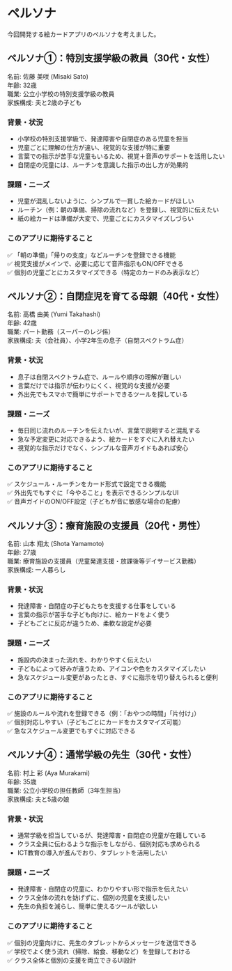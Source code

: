 # ペルソナ
今回開発する絵カードアプリのペルソナを考えました。

## ペルソナ①：特別支援学級の教員（30代・女性）
名前: 佐藤 美咲 (Misaki Sato)<br>
年齢: 32歳<br>
職業: 公立小学校の特別支援学級の教員<br>
家族構成: 夫と2歳の子ども

### 背景・状況
* 小学校の特別支援学級で、発達障害や自閉症のある児童を担当
* 児童ごとに理解の仕方が違い、視覚的な支援が特に重要
* 言葉での指示が苦手な児童もいるため、視覚＋音声のサポートを活用したい
* 自閉症の児童には、ルーチンを意識した指示の出し方が効果的

### 課題・ニーズ
* 児童が混乱しないように、シンプルで一貫した絵カードがほしい
* ルーチン（例：朝の準備、掃除の流れなど）を登録し、視覚的に伝えたい
* 紙の絵カードは準備が大変で、児童ごとにカスタマイズしづらい

### このアプリに期待すること
✅ 「朝の準備」「帰りの支度」などルーチンを登録できる機能<br>
✅ 視覚支援がメインで、必要に応じて音声指示もON/OFFできる<br>
✅ 個別の児童ごとにカスタマイズできる（特定のカードのみ表示など）

## ペルソナ②：自閉症児を育てる母親（40代・女性）
名前: 高橋 由美 (Yumi Takahashi)<br>
年齢: 42歳<br>
職業: パート勤務（スーパーのレジ係）<br>
家族構成: 夫（会社員）、小学2年生の息子（自閉スペクトラム症）

### 背景・状況
* 息子は自閉スペクトラム症で、ルールや順序の理解が難しい
* 言葉だけでは指示が伝わりにくく、視覚的な支援が必要
* 外出先でもスマホで簡単にサポートできるツールを探している

### 課題・ニーズ
* 毎日同じ流れのルーチンを伝えたいが、言葉で説明すると混乱する
* 急な予定変更に対応できるよう、絵カードをすぐに入れ替えたい
* 視覚的な指示だけでなく、シンプルな音声ガイドもあれば安心

### このアプリに期待すること
✅ スケジュール・ルーチンをカード形式で設定できる機能<br>
✅ 外出先でもすぐに「今やること」を表示できるシンプルなUI<br>
✅ 音声ガイドのON/OFF設定（子どもが音に敏感な場合の配慮）

## ペルソナ③：療育施設の支援員（20代・男性）
名前: 山本 翔太 (Shota Yamamoto)<br>
年齢: 27歳<br>
職業: 療育施設の支援員（児童発達支援・放課後等デイサービス勤務）<br>
家族構成: 一人暮らし

### 背景・状況
* 発達障害・自閉症の子どもたちを支援する仕事をしている
* 言葉の指示が苦手な子ども向けに、絵カードをよく使う
* 子どもごとに反応が違うため、柔軟な設定が必要

### 課題・ニーズ
* 施設内の決まった流れを、わかりやすく伝えたい
* 子どもによって好みが違うため、アイコンや色をカスタマイズしたい
* 急なスケジュール変更があったとき、すぐに指示を切り替えられると便利

### このアプリに期待すること
✅ 施設のルールや流れを登録できる（例：「おやつの時間」「片付け」）<br>
✅ 個別対応しやすい（子どもごとにカードをカスタマイズ可能）<br>
✅ 急なスケジュール変更でもすぐに対応できる

## ペルソナ④：通常学級の先生（30代・女性）

名前: 村上 彩 (Aya Murakami)<br>
年齢: 35歳<br>
職業: 公立小学校の担任教師（3年生担当）<br>
家族構成: 夫と5歳の娘

### 背景・状況
* 通常学級を担当しているが、発達障害・自閉症の児童が在籍している
* クラス全員に伝わるような指示をしながら、個別対応も求められる
* ICT教育の導入が進んでおり、タブレットを活用したい

### 課題・ニーズ
* 発達障害・自閉症の児童に、わかりやすい形で指示を伝えたい<br>
* クラス全体の流れを妨げずに、個別の児童を支援したい<br>
* 先生の負担を減らし、簡単に使えるツールが欲しい

### このアプリに期待すること
✅ 個別の児童向けに、先生のタブレットからメッセージを送信できる<br>
✅ 学校でよく使う流れ（掃除、給食、移動など）を登録しておける<br>
✅ クラス全体と個別の支援を両立できるUI設計
